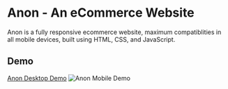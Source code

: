 # Anon - An eCommerce Website

Anon is a fully responsive ecommerce website, maximum compatiblities in all mobile devices, built using HTML, CSS, and JavaScript.

## Demo

[Anon Desktop Demo](./website-demo-image/desktop.png "Desktop Demo")
![Anon Mobile Demo](./website-demo-image/mobile.png "Mobile Demo")
